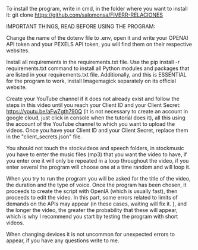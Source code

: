 To install the program, write in cmd, in the folder where you want to install it: git clone https://github.com/salomonsa/FIVERR-RELACIONES

IMPORTANT THINGS, READ BEFORE USING THE PROGRAM:

Change the name of the dotenv file to .env, open it and write your OPENAI API token and your PEXELS API token, you will find them on their respective websites.

Install all requirements in the requirements.txt file. Use the pip install -r requirements.txt command to install all Python modules and packages that are listed in your requirements.txt file. Additionally, and this is ESSENTIAL for the program to work, install Imagemagick separately on its official website.

Create your YouTube channel if it does not already exist and follow the steps in this video until you reach your Client ID and your Client Secret: https://youtu.be/aFwZgth790Q (it is not necessary to create an account in google cloud, just click in console when the tutorial does it), all this using the account of the YouTube channel to which you want to upload the videos. Once you have your Client ID and your Client Secret, replace them in the "client_secrets.json" file.

You should not touch the stockvideos and speech folders, in stockmusic you have to enter the music files (mp3) that you want the video to have, if you enter one it will only be repeated in a loop throughout the video, if you enter several the program will choose one at a time random and will loop it.

When you try to run the program you will be asked for the title of the video, the duration and the type of voice. Once the program has been chosen, it proceeds to create the script with OpenIA (which is usually fast), then proceeds to edit the video. In this part, some errors related to limits of demands on the APIs may appear (in these cases, waiting will fix it. ), and the longer the video, the greater the probability that these will appear, which is why I recommend you start by testing the program with short videos.

When changing devices it is not uncommon for unexpected errors to appear, if you have any questions write to me.
